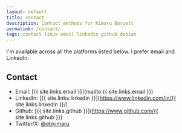 ```yaml
---
layout: default
title: contact
description: Contact methods for Kimaru Boruett
permalink: /contact/
tags: contact linux email linkedin github debian
---
```


I'm available across all the platforms listed below. I prefer email and LinkedIn.

## Contact

- Email: [{{ site.links.email }}](mailto:{{ site.links.email }})
- LinkedIn: [{{ site.links.linkedin }}](https://www.linkedin.com/in/{{ site.links.linkedin }}/)
- Github: [{{ site.links.github }}](https://www.github.com/{{ site.links.github }})
- Twitter/X: [@ebkimaru](https://x.com/ebkimaru)
